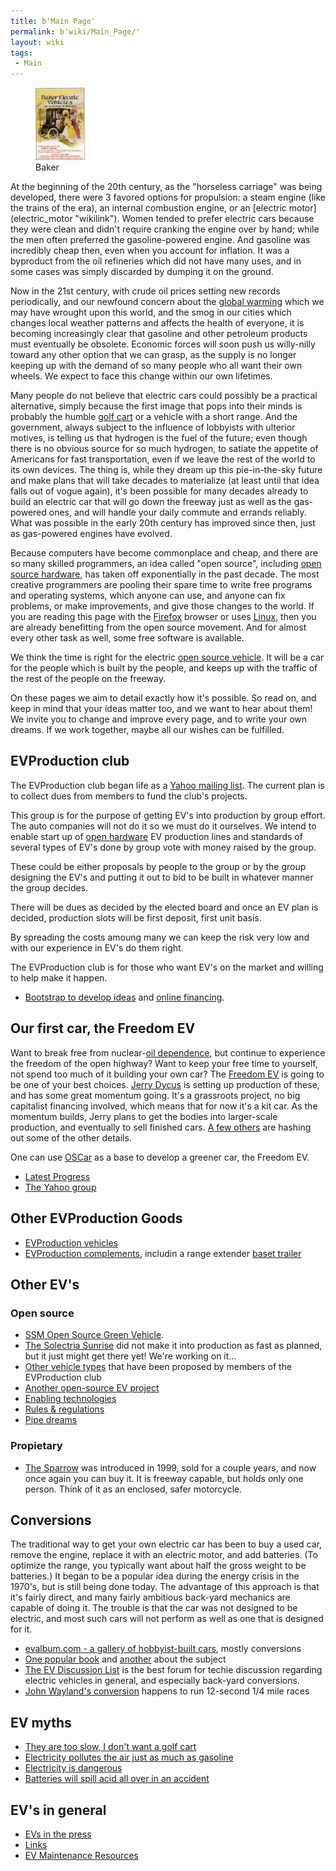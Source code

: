 ```yaml
---
title: b'Main Page'
permalink: b'wiki/Main_Page/'
layout: wiki
tags:
 - Main
---
```


<center>
</center>

<figure>
<img src="Baker-ad1.jpg" title="Baker" alt="Baker" width="80" /><figcaption>Baker</figcaption>
</figure>At the beginning of the 20th century, as the "horseless
carriage" was being developed, there were 3 favored options for
propulsion: a steam engine (like the trains of the era), an internal
combustion engine, or an [electric motor](electric_motor "wikilink").
Women tended to prefer electric cars because they were clean and didn't
require cranking the engine over by hand; while the men often preferred
the gasoline-powered engine. And gasoline was incredibly cheap then,
even when you account for inflation. It was a byproduct from the oil
refineries which did not have many uses, and in some cases was simply
discarded by dumping it on the ground.

Now in the 21st century, with crude oil prices setting new records
periodically, and our newfound concern about the [global
warming](global_warming "wikilink") which we may have wrought upon this
world, and the smog in our cities which changes local weather patterns
and affects the health of everyone, it is becoming increasingly clear
that gasoline and other petroleum products must eventually be obsolete.
Economic forces will soon push us willy-nilly toward any other option
that we can grasp, as the supply is no longer keeping up with the demand
of so many people who all want their own wheels. We expect to face this
change within our own lifetimes.

Many people do not believe that electric cars could possibly be a
practical alternative, simply because the first image that pops into
their minds is probably the humble [golf cart](golf_cart "wikilink") or
a vehicle with a short range. And the government, always subject to the
influence of lobbyists with ulterior motives, is telling us that
hydrogen is the fuel of the future; even though there is no obvious
source for so much hydrogen, to satiate the appetite of Americans for
fast transportation, even if we leave the rest of the world to its own
devices. The thing is, while they dream up this pie-in-the-sky future
and make plans that will take decades to materialize (at least until
that idea falls out of vogue again), it's been possible for many decades
already to build an electric car that will go down the freeway just as
well as the gas-powered ones, and will handle your daily commute and
errands reliably. What was possible in the early 20th century has
improved since then, just as gas-powered engines have evolved.

Because computers have become commonplace and cheap, and there are so
many skilled programmers, an idea called "open source", including [open
source hardware](open_source_hardware "wikilink"), has taken off
exponentially in the past decade. The most creative programmers are
pooling their spare time to write free programs and operating systems,
which anyone can use, and anyone can fix problems, or make improvements,
and give those changes to the world. If you are reading this page with
the [Firefox](http://www.mozilla.com/firefox/) browser or uses
[Linux](wikipedia:Linux "wikilink"), then you are already benefitting
from the open source movement. And for almost every other task as well,
some free software is available.

We think the time is right for the electric [open source
vehicle](open_source_vehicle "wikilink"). It will be a car for the
people which is built by the people, and keeps up with the traffic of
the rest of the people on the freeway.

On these pages we aim to detail exactly how it's possible. So read on,
and keep in mind that your ideas matter too, and we want to hear about
them! We invite you to change and improve every page, and to write your
own dreams. If we work together, maybe all our wishes can be fulfilled.

EVProduction club
-----------------

The EVProduction club began life as a [Yahoo mailing
list](http://groups.yahoo.com/group/EVProduction/). The current plan is
to collect dues from members to fund the club's projects.

This group is for the purpose of getting EV's into production by group
effort. The auto companies will not do it so we must do it ourselves. We
intend to enable start up of [open
hardware](wikipedia:open_hardware "wikilink") EV production lines and
standards of several types of EV's done by group vote with money raised
by the group.

These could be either proposals by people to the group or by the group
designing the EV's and putting it out to bid to be built in whatever
manner the group decides.

There will be dues as decided by the elected board and once an EV plan
is decided, production slots will be first deposit, first unit basis.

By spreading the costs amoung many we can keep the risk very low and
with our experience in EV's do them right.

The EVProduction club is for those who want EV's on the market and
willing to help make it happen.

-   [Bootstrap to develop
    ideas](http://www.bootstrapaustin.org/wiki/index.php/Welcome_to_the_Bootstrap_Network)
    and [online
    financing](http://www.bootstrapaustin.org/wiki/index.php/Bootstrap_Online_Financing).

Our first car, the Freedom EV
-----------------------------

Want to break free from nuclear-[oil
dependence](oil_dependence "wikilink"), but continue to experience the
freedom of the open highway? Want to keep your free time to yourself,
not spend too much of it building your own car? The [Freedom
EV](/wiki/Freedom_EV "wikilink") is going to be one of your best choices.
[Jerry Dycus](/wiki/Jerry_Dycus "wikilink") is setting up production of these,
and has some great momentum going. It's a grassroots project, no big
capitalist financing involved, which means that for now it's a kit car.
As the momentum builds, Jerry plans to get the bodies into larger-scale
production, and eventually to sell finished cars. [A few
others](/wiki/EVProduction:Community_Portal "wikilink") are hashing out some
of the other details.

One can use [OSCar](/wiki/OSCar "wikilink") as a base to develop a greener
car, the Freedom EV.

-   [Latest Progress](/wiki/Progress_Pics "wikilink")
-   [The Yahoo group](http://autos.groups.yahoo.com/group/EVProduction/)

Other EVProduction Goods
------------------------

-   [EVProduction vehicles](/wiki/EVProduction_vehicles "wikilink")
-   [EVProduction complements](/wiki/EVProduction_complements "wikilink"),
    includin a range extender [baset trailer](baset_trailer "wikilink")

Other EV's
----------

### Open source

-   [SSM Open Source Green Vehicle](http://www.osgv.org/).
-   [The Solectria Sunrise](http://www.austinev.org/evalbum/655.html)
    did not make it into production as fast as planned, but it just
    might get there yet! We're working on it...
-   [Other vehicle types](/wiki/Proposed_vehicle_types "wikilink") that have
    been proposed by members of the EVProduction club
-   [Another open-source EV project](http://www.fastbk.com/EVware/)
-   [Enabling technologies](/wiki/Enabling_technologies "wikilink")
-   [Rules & regulations](/wiki/Rules_&_regulations "wikilink")
-   [Pipe dreams](/wiki/Pipe_dreams "wikilink")

### Propietary

-   [The Sparrow](http://www.myersmotors.com/) was introduced in 1999,
    sold for a couple years, and now once again you can buy it. It is
    freeway capable, but holds only one person. Think of it as an
    enclosed, safer motorcycle.

Conversions
-----------

The traditional way to get your own electric car has been to buy a used
car, remove the engine, replace it with an electric motor, and add
batteries. (To optimize the range, you typically want about half the
gross weight to be batteries.) It began to be a popular idea during the
energy crisis in the 1970's, but is still being done today. The
advantage of this approach is that it's fairly direct, and many fairly
ambitious back-yard mechanics are capable of doing it. The trouble is
that the car was not designed to be electric, and most such cars will
not perform as well as one that is designed for it.

-   [evalbum.com - a gallery of hobbyist-built
    cars](http://evalbum.com), mostly conversions
-   [One popular
    book](http://www.amazon.com/gp/product/0830642315/qid=1134363859/sr=8-2/ref=pd_bbs_2/103-1555072-2363021?n=507846&s=books&v=glance)
    and
    [another](http://www.amazon.com/gp/product/1879857944/qid=1134363859/sr=8-1/ref=pd_bbs_1/103-1555072-2363021?n=507846&s=books&v=glance)
    about the subject
-   [The EV Discussion List](http://www.evdl.org/) is the best forum for
    techie discussion regarding electric vehicles in general, and
    especially back-yard conversions.
-   [John Wayland's
    conversion](http://www.plasmaboyracing.com/whitezombie.php) happens
    to run 12-second 1/4 mile races

EV myths
--------

-   [They are too slow, I don't want a golf
    cart](/wiki/They_are_too_slow,_I_don't_want_a_golf_cart "wikilink")
-   [Electricity pollutes the air just as much as
    gasoline](/wiki/Electricity_pollutes_the_air_just_as_much_as_gasoline "wikilink")
-   [Electricity is dangerous](/wiki/Electricity_is_dangerous "wikilink")
-   [Batteries will spill acid all over in an
    accident](/wiki/Batteries_will_spill_acid_all_over_in_an_accident "wikilink")

EV's in general
---------------

-   [EVs in the press](/wiki/EVs_in_the_press "wikilink")
-   [Links](/wiki/Links "wikilink")
-   [EV Maintenance Resources](/wiki/EV_Maintenance_Resources "wikilink")
